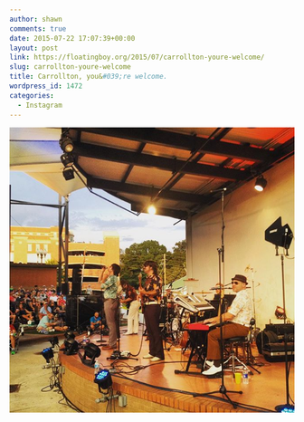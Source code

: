 ```yaml
---
author: shawn
comments: true
date: 2015-07-22 17:07:39+00:00
layout: post
link: https://floatingboy.org/2015/07/carrollton-youre-welcome/
slug: carrollton-youre-welcome
title: Carrollton, you&#039;re welcome.
wordpress_id: 1472
categories:
  - Instagram
---
```


[![Carrollton, you're welcome.](/assets/media/2015/07/11247663_741251389334625_615898929_n.jpg)](/assets/media/2015/07/11247663_741251389334625_615898929_n.jpg)
